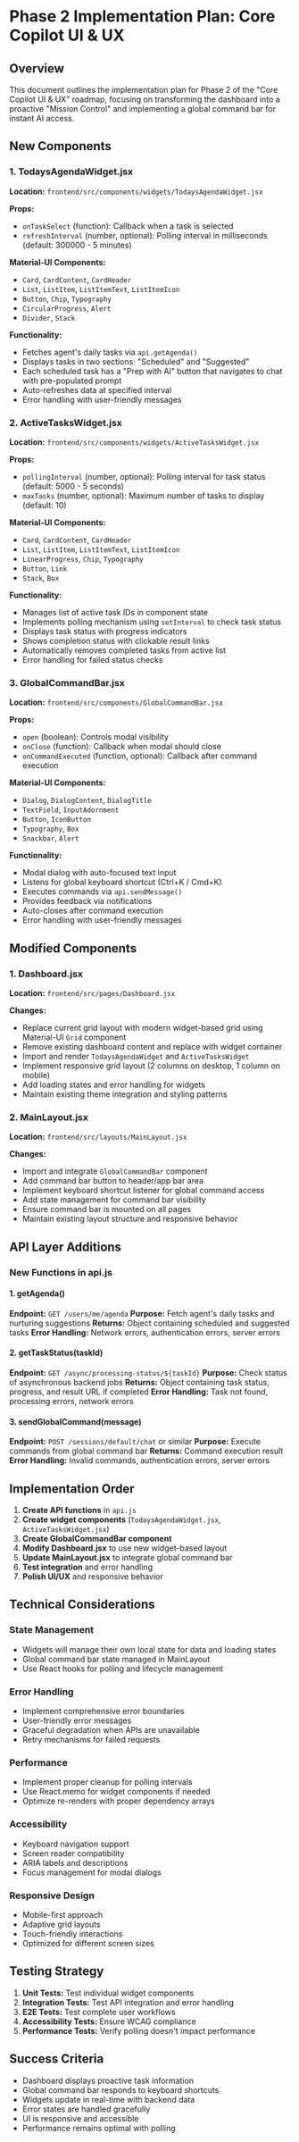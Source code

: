 # Phase 2 Implementation Plan: Core Copilot UI & UX

## Overview
This document outlines the implementation plan for Phase 2 of the "Core Copilot UI & UX" roadmap, focusing on transforming the dashboard into a proactive "Mission Control" and implementing a global command bar for instant AI access.

## New Components

### 1. TodaysAgendaWidget.jsx
**Location:** `frontend/src/components/widgets/TodaysAgendaWidget.jsx`

**Props:**
- `onTaskSelect` (function): Callback when a task is selected
- `refreshInterval` (number, optional): Polling interval in milliseconds (default: 300000 - 5 minutes)

**Material-UI Components:**
- `Card`, `CardContent`, `CardHeader`
- `List`, `ListItem`, `ListItemText`, `ListItemIcon`
- `Button`, `Chip`, `Typography`
- `CircularProgress`, `Alert`
- `Divider`, `Stack`

**Functionality:**
- Fetches agent's daily tasks via `api.getAgenda()`
- Displays tasks in two sections: "Scheduled" and "Suggested"
- Each scheduled task has a "Prep with AI" button that navigates to chat with pre-populated prompt
- Auto-refreshes data at specified interval
- Error handling with user-friendly messages

### 2. ActiveTasksWidget.jsx
**Location:** `frontend/src/components/widgets/ActiveTasksWidget.jsx`

**Props:**
- `pollingInterval` (number, optional): Polling interval for task status (default: 5000 - 5 seconds)
- `maxTasks` (number, optional): Maximum number of tasks to display (default: 10)

**Material-UI Components:**
- `Card`, `CardContent`, `CardHeader`
- `List`, `ListItem`, `ListItemText`, `ListItemIcon`
- `LinearProgress`, `Chip`, `Typography`
- `Button`, `Link`
- `Stack`, `Box`

**Functionality:**
- Manages list of active task IDs in component state
- Implements polling mechanism using `setInterval` to check task status
- Displays task status with progress indicators
- Shows completion status with clickable result links
- Automatically removes completed tasks from active list
- Error handling for failed status checks

### 3. GlobalCommandBar.jsx
**Location:** `frontend/src/components/GlobalCommandBar.jsx`

**Props:**
- `open` (boolean): Controls modal visibility
- `onClose` (function): Callback when modal should close
- `onCommandExecuted` (function, optional): Callback after command execution

**Material-UI Components:**
- `Dialog`, `DialogContent`, `DialogTitle`
- `TextField`, `InputAdornment`
- `Button`, `IconButton`
- `Typography`, `Box`
- `Snackbar`, `Alert`

**Functionality:**
- Modal dialog with auto-focused text input
- Listens for global keyboard shortcut (Ctrl+K / Cmd+K)
- Executes commands via `api.sendMessage()`
- Provides feedback via notifications
- Auto-closes after command execution
- Error handling with user-friendly messages

## Modified Components

### 1. Dashboard.jsx
**Location:** `frontend/src/pages/Dashboard.jsx`

**Changes:**
- Replace current grid layout with modern widget-based grid using Material-UI `Grid` component
- Remove existing dashboard content and replace with widget container
- Import and render `TodaysAgendaWidget` and `ActiveTasksWidget`
- Implement responsive grid layout (2 columns on desktop, 1 column on mobile)
- Add loading states and error handling for widgets
- Maintain existing theme integration and styling patterns

### 2. MainLayout.jsx
**Location:** `frontend/src/layouts/MainLayout.jsx`

**Changes:**
- Import and integrate `GlobalCommandBar` component
- Add command bar button to header/app bar area
- Implement keyboard shortcut listener for global command access
- Add state management for command bar visibility
- Ensure command bar is mounted on all pages
- Maintain existing layout structure and responsive behavior

## API Layer Additions

### New Functions in api.js

#### 1. getAgenda()
**Endpoint:** `GET /users/me/agenda`
**Purpose:** Fetch agent's daily tasks and nurturing suggestions
**Returns:** Object containing scheduled and suggested tasks
**Error Handling:** Network errors, authentication errors, server errors

#### 2. getTaskStatus(taskId)
**Endpoint:** `GET /async/processing-status/${taskId}`
**Purpose:** Check status of asynchronous backend jobs
**Returns:** Object containing task status, progress, and result URL if completed
**Error Handling:** Task not found, processing errors, network errors

#### 3. sendGlobalCommand(message)
**Endpoint:** `POST /sessions/default/chat` or similar
**Purpose:** Execute commands from global command bar
**Returns:** Command execution result
**Error Handling:** Invalid commands, authentication errors, server errors

## Implementation Order

1. **Create API functions** in `api.js`
2. **Create widget components** (`TodaysAgendaWidget.jsx`, `ActiveTasksWidget.jsx`)
3. **Create GlobalCommandBar component**
4. **Modify Dashboard.jsx** to use new widget-based layout
5. **Update MainLayout.jsx** to integrate global command bar
6. **Test integration** and error handling
7. **Polish UI/UX** and responsive behavior

## Technical Considerations

### State Management
- Widgets will manage their own local state for data and loading states
- Global command bar state managed in MainLayout
- Use React hooks for polling and lifecycle management

### Error Handling
- Implement comprehensive error boundaries
- User-friendly error messages
- Graceful degradation when APIs are unavailable
- Retry mechanisms for failed requests

### Performance
- Implement proper cleanup for polling intervals
- Use React.memo for widget components if needed
- Optimize re-renders with proper dependency arrays

### Accessibility
- Keyboard navigation support
- Screen reader compatibility
- ARIA labels and descriptions
- Focus management for modal dialogs

### Responsive Design
- Mobile-first approach
- Adaptive grid layouts
- Touch-friendly interactions
- Optimized for different screen sizes

## Testing Strategy

1. **Unit Tests:** Test individual widget components
2. **Integration Tests:** Test API integration and error handling
3. **E2E Tests:** Test complete user workflows
4. **Accessibility Tests:** Ensure WCAG compliance
5. **Performance Tests:** Verify polling doesn't impact performance

## Success Criteria

- Dashboard displays proactive task information
- Global command bar responds to keyboard shortcuts
- Widgets update in real-time with backend data
- Error states are handled gracefully
- UI is responsive and accessible
- Performance remains optimal with polling
